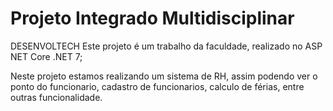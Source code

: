 # Projeto Integrado Multidisciplinar
DESENVOLTECH
Este projeto é um trabalho da faculdade, realizado no ASP NET Core .NET 7;

Neste projeto estamos realizando um sistema de RH, assim podendo ver o ponto do funcionario, cadastro de funcionarios, calculo de férias, entre outras funcionalidade.
